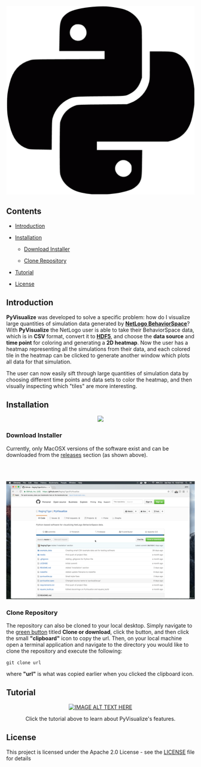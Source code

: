 <p align="center">
  <img src="https://github.com/RagingTiger/PyVisualize/raw/60129b2025b858a8cd2c81288fd3312a5598fa06/media/python_dark.gif"/>
</p>

## Contents

- [Introduction](https://github.com/RagingTiger/PyVisualize#introduction)

- [Installation](https://github.com/RagingTiger/PyVisualize#installation)

    * [Download Installer](https://github.com/RagingTiger/PyVisualize#download-installer)

    * [Clone Repository](https://github.com/RagingTiger/PyVisualize#clone-repository)

- [Tutorial](https://github.com/RagingTiger/PyVisualize#tutorial)

- [License](https://github.com/RagingTiger/PyVisualize#license)

## Introduction
**PyVisualize** was developed to solve a specific problem: how do I visualize
large quantities of simulation data generated by [**NetLogo BehaviorSpace**](https://ccl.northwestern.edu/netlogo/docs/behaviorspace.html)?
With **PyVisualize** the NetLogo user is able to take their BehaviorSpace data,
which is in **CSV** format, convert it to [**HDF5**](https://support.hdfgroup.org/HDF5/), and choose the **data source**
and **time point** for coloring and generating a **2D heatmap**. Now the user
has a heatmap representing all the simulations from their data, and each colored
tile in the heatmap can be clicked to generate another window which plots all
data for that simulation.

The user can now easily sift through large quantities of simulation data by
choosing different time points and data sets to color the heatmap, and then
visually inspecting which "tiles" are more interesting.


## Installation
<p align="center">
  <img src="https://github.com/RagingTiger/gifs/raw/d7d63d1f79c726307a08a1c40ff7901ee9942f98/PyVisualizeDownloadInstallerTutorial.gif"/>
</p>

### Download Installer
Currently, only MacOSX versions of the software exist and can be downloaded
from the [releases](https://github.com/RagingTiger/PyVisualize/releases)
section (as shown above).

<br/>
<br/>

<p align="center">
  <img src="https://github.com/RagingTiger/gifs/raw/d7d63d1f79c726307a08a1c40ff7901ee9942f98/PyVisualizeGitCloneTutorial.gif"/>
</p>

### Clone Repository
The repository can also be cloned to your local desktop. Simply navigate to
the [green button](https://github.com/RagingTiger/PyVisualize) titled **Clone or download**, click the button, and then click
the small **"clipboard"** icon to copy the url. Then, on your local machine
open a terminal application and navigate to the directory you would like to
clone the repository and execute the following:

```
git clone url
```

where **"url"** is what was copied earlier when you clicked the clipboard icon.

## Tutorial
<p align="center">
  <a href="http://www.youtube.com/watch?feature=player_embedded&v=wsCRWob480Y" target="_blank"> <img src="http://img.youtube.com/vi/wsCRWob480Y/0.jpg"
  alt="IMAGE ALT TEXT HERE" width="240" height="180"/></a>
</p>

<p align="center">
  Click the tutorial above to learn about PyVisualize's features.
</p>

## License
This project is licensed under the Apache 2.0 License - see the [LICENSE](https://github.com/RagingTiger/PyVisualize/blob/cd432c4d9fc8ac722cd7fa64657bf662592e5cc1/LICENSE) file for details
